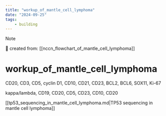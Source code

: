 ```yaml
---
title: "workup_of_mantle_cell_lymphoma"
date: "2024-09-25"
tags:
    - building
---
```


> [!NOTE]
> 🌱 created from: [[nccn_flowchart_of_mantle_cell_lymphoma]]

# workup_of_mantle_cell_lymphoma

CD20, CD3, CD5, cyclin D1, CD10, CD21, CD23, BCL2, BCL6, SOX11, Ki-67

kappa/lambda, CD19, CD20, CD5, CD23, CD10, CD20

[[tp53_sequencing_in_mantle_cell_lymphoma.md|TP53 sequencing in mantle cell lymphoma]]
